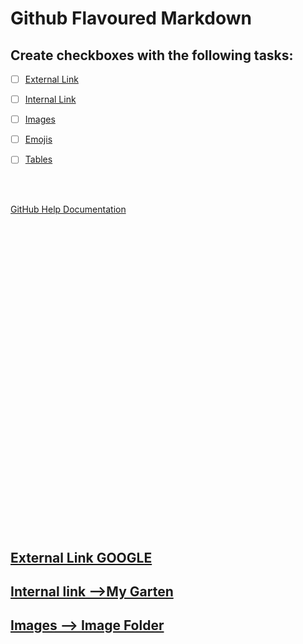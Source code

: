 # Github Flavoured Markdown

## Create checkboxes with the following tasks:

- [ ] [External Link](#External-Link-GOOGLE)
- [ ] [Internal Link](#Internal-Link)
- [ ] [Images](#Images)
- [ ] [Emojis](#Emojis)
- [ ] [Tables](#Tables)


<br>
<br>

[GitHub Help Documentation](https://help.github.com/en)
<br>
<br>
<br>
<br>
<br>
<br>

<br>
<br>
<br>
<br>
<br>
<br>
<br>
<br>
<br>
<br>
<br>
<br>
<br>
<br>
<br>
<br>

<br>
<br>
<br>
<br>
<br>
<br>
<br>
<br>











































## [External Link GOOGLE](https://www.google.com)
## [Internal link -->My Garten](/images/gartenResized.jpg)
## [Images --> Image Folder](/images)




















